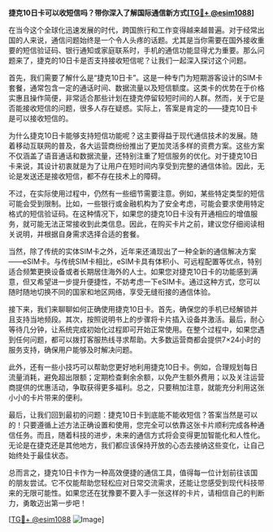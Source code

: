 **捷克10日卡可以收短信吗？带你深入了解国际通信新方式[[TG💪+ @esim1088](https://t.me/s/esim1088)]**

在当今这个全球化迅速发展的时代，跨国旅行和工作变得越来越普遍。对于经常出国的人来说，通信问题始终是一个令人头疼的话题。尤其是当你需要在国外接收重要的短信验证码、银行通知或家庭联系时，手机的通信功能显得尤为重要。那么问题来了，捷克的10日卡是否支持接收短信呢？让我们一起深入探讨这个问题。

首先，我们需要了解什么是“捷克10日卡”。这是一种专门为短期游客设计的SIM卡套餐，通常包含一定的通话时间、数据流量以及短信额度。这类卡的优势在于价格实惠且操作简便，非常适合那些计划在捷克停留较短时间的人群。然而，关于它是否能接收短信的问题，很多人存在疑惑。实际上，答案是肯定的——捷克10日卡是可以接收短信的。

为什么捷克10日卡能够支持短信功能呢？这主要得益于现代通信技术的发展。随着移动互联网的普及，各大运营商纷纷推出了更加灵活多样的资费方案。这些方案不仅涵盖了语音通话和数据流量，还特别注重了短信服务的优化。对于捷克10日卡来说，其设计初衷就是为了让用户在短时间内享受到完整的通信体验。因此，无论是发送还是接收短信，都不存在技术上的障碍。

不过，在实际使用过程中，仍然有一些细节需要注意。例如，某些特定类型的短信可能会受到限制。比如，一些银行或金融机构为了安全考虑，可能会要求使用特定格式的短信验证码。在这种情况下，如果您的捷克10日卡没有开通相应的增值服务，就可能无法正常接收到此类信息。因此，在购买卡片之前，建议您仔细阅读相关说明，并根据自身需求选择合适的套餐。

当然，除了传统的实体SIM卡之外，近年来还涌现出了一种全新的通信解决方案——eSIM卡。与传统SIM卡相比，eSIM卡具有体积小、可远程配置等优点，特别适合频繁更换设备或者长期居住海外的人士。如果您对捷克10日卡的功能感到满意，但又希望进一步提升便捷性，不妨考虑一下eSIM卡。通过这种方式，您可以随时随地切换不同的国家和地区网络，享受无缝衔接的通信体验。

接下来，我们来聊聊如何正确使用捷克10日卡。首先，确保您的手机已经解锁并且支持当地频段。其次，按照说明书上的步骤将卡片插入设备并激活。最后，耐心等待几分钟，让系统完成初始化过程即可开始正常使用。在整个过程中，如果您遇到任何问题，都可以拨打客服热线寻求帮助。大多数运营商都会提供7×24小时的服务支持，确保用户能够及时解决问题。

此外，还有一些小技巧可以帮助您更好地利用捷克10日卡。例如，合理规划每日流量消耗，避免超出限额；定期检查剩余余额，以免产生额外费用；以及关注运营商提供的优惠活动，争取获得更多福利。总之，只要稍加注意，就能充分利用这张小小的卡片带来的便利。

最后，让我们回到最初的问题：捷克10日卡到底能不能收短信？答案当然是可以的！只要遵循上述方法正确设置和使用，您完全可以依靠这张卡片顺利完成各种通信任务。而且，随着科技的进步，未来的通信方式将会变得更加智能化和人性化。无论是在捷克还是其他地方，我们都应该保持开放的心态去接纳这些变化，让自己始终处于最佳状态。

总而言之，捷克10日卡作为一种高效便捷的通信工具，值得每一位计划前往该国的朋友尝试。它不仅能帮助您轻松应对日常交流需求，还能让您感受到现代科技带来的无限可能性。如果您还在犹豫要不要入手一张这样的卡片，请相信自己的判断力，勇敢迈出第一步吧！

[[TG💪+ @esim1088](https://t.me/s/esim1088) ![Image](https://i.postimg.cc/4NQfJmqS/Snipaste-2025-05-13-00-14-12.png)]